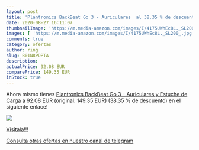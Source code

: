 ```yaml
---
layout: post
title: 'Plantronics BackBeat Go 3 - Auriculares  al 38.35 % de descuento'
date: 2020-08-27 16:11:07
thumbnailImage: 'https://m.media-amazon.com/images/I/4175UWhEc8L._SL200_.jpg'
images: [ 'https://m.media-amazon.com/images/I/4175UWhEc8L._SL200_.jpg' ]
comments: true
category: ofertas
author: ring
slug: B01N8PDPTA
description:
actualPrice: 92.08 EUR
comparePrice: 149.35 EUR
inStock: true
---
```


Ahora mismo tienes [Plantronics BackBeat Go 3 - Auriculares y Estuche de Carga](https://www.amazon.com/dp/B01N8PDPTA/?tag=redken08-20) a 92.08 EUR (original: 149.35 EUR) (38.35 %  de descuento) en el siguiente enlace!

[![](https://m.media-amazon.com/images/I/4175UWhEc8L._SL200_.jpg)](https://www.amazon.com/dp/B01N8PDPTA/?tag=redken08-20)

[Visítala!!!](https://www.amazon.com/dp/B01N8PDPTA/?tag=redken08-20)

[Consulta otras ofertas en nuestro canal de telegram](https://t.me/s/ofertas25)
